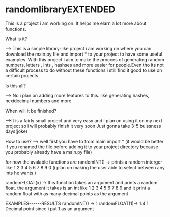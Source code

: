 # randomlibraryEXTENDED
This is a project i am working on. It helps me elarn a lot more about functions.



What is it?

 --> This is a simple library-like project i am working on where you can download the main.py file and import * to your project to have some useful examples.
    With this project i aim to make the procces of generating random numbers, letters , ints , hashses and more easier for people.Even tho its not a difficult process 
    to do without these functions i still find it good to use on certain projects.

Is this all?

  --> No i plan on adding more features to this. like generating hashes, hexidecimal numbers and more.


When will it be finished?

  -->It is a fairly small project and very easy and i plan on using it on my next project so i will probably finish it very soon
  Just gonna take 3-5 buissness days(joke)

How to use?
--> well first you have to
from main import * (it would be better if you renamed the file before adding it to your project directory because you probably already have a main.py file)

for now the avalable functions are
randomINT() -> prints a random interger like 1 2 3 4 5 6 7 8 9 0 (i plan on making the user able to select between any ints he wants )

randomFLOAT(x) -> this function takes an argument and prints a random float. the argument it takes is an int like 1 2 3 4 5 6 7 8 9 and it print a random float with as many decimal points as the argument

EXAMPLES------RESULTS
randomINT() -> 1
randomFLOAT(1)-> 1.4
                    1 Decimal point since i put 1 as an argument


 
